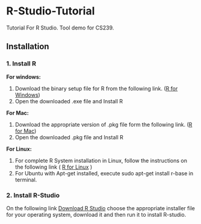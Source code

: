 # R-Studio-Tutorial

Tutorial For R Studio. Tool demo for CS239.

## Installation
### 1. Install R
**For windows:**
1. Download the binary setup file for R from the following link. ([R for Windows](https://cran.r-project.org/bin/windows/base/))
2. Open the downloaded .exe file and Install R

**For Mac:**
1. Download the appropriate version of .pkg file form the following link. ([R for Mac](https://cran.r-project.org/bin/macosx/))
2. Open the downloaded .pkg file and Install R

**For Linux:**
1. For complete R System installation in Linux, follow the instructions on the following link ( [R for Linux](https://cran.r-project.org/bin/linux/ubuntu/README) )
2. For Ubuntu with Apt-get installed, execute sudo apt-get install r-base in terminal.

### 2. Install R-Studio
On the following link [Download R Studio](https://www.rstudio.com/products/rstudio/download/) choose the appropriate installer file for your operating system, download it and then run it to install R-studio.
